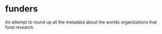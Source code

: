 # funders
An attempt to round up all the metadata about the worlds organizations that fund research
